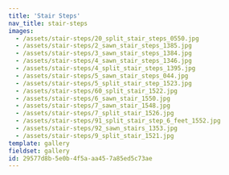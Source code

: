 ```yaml
---
title: 'Stair Steps'
nav_title: stair-steps
images:
  - /assets/stair-steps/20_split_stair_steps_0550.jpg
  - /assets/stair-steps/2_sawn_stair_steps_1385.jpg
  - /assets/stair-steps/3_sawn_stair_steps_1384.jpg
  - /assets/stair-steps/4_sawn_stair_steps_1346.jpg
  - /assets/stair-steps/4_split_stair_steps_1395.jpg
  - /assets/stair-steps/5_sawn_stair_steps_044.jpg
  - /assets/stair-steps/5_split_stair_step_1523.jpg
  - /assets/stair-steps/60_split_stair_1522.jpg
  - /assets/stair-steps/6_sawn_stair_1550.jpg
  - /assets/stair-steps/7_sawn_stair_1548.jpg
  - /assets/stair-steps/7_split_stair_1526.jpg
  - /assets/stair-steps/91_split_stair_step_6_feet_1552.jpg
  - /assets/stair-steps/92_sawn_stairs_1353.jpg
  - /assets/stair-steps/9_split_stair_1521.jpg
template: gallery
fieldset: gallery
id: 29577d8b-5e0b-4f5a-aa45-7a85ed5c73ae
---
```

